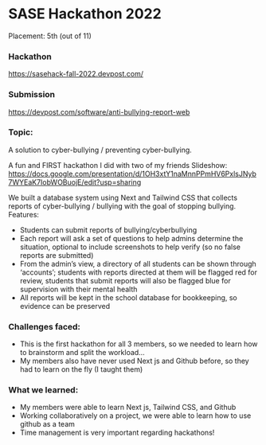 # SASE Hackathon 2022
Placement: 5th (out of 11)

### Hackathon
https://sasehack-fall-2022.devpost.com/

### Submission
https://devpost.com/software/anti-bullying-report-web

### Topic:
A solution to cyber-bullying / preventing cyber-bullying.

A fun and FIRST hackathon I did with two of my friends
Slideshow: https://docs.google.com/presentation/d/1OH3xtY1naMnnPPmHV6PxlsJNyb7WYEaK7IobWOBuojE/edit?usp=sharing

We built a database system using Next and Tailwind CSS that collects reports of cyber-bullying / bullying with the goal of stopping bullying.
Features:
- Students can submit reports of bullying/cyberbullying
- Each report will ask a set of questions to help admins determine the situation, optional to include screenshots to help verify (so no false reports are submitted)
- From the admin’s view, a directory of all students can be shown through ‘accounts’; students with reports directed at them will be flagged red for review, students that submit reports will also be flagged blue for supervision with their mental health
- All reports will be kept in the school database for bookkeeping, so evidence can be preserved

### Challenges faced:
- This is the first hackathon for all 3 members, so we needed to learn how to brainstorm and split the workload…
- My members also have never used Next js and Github before, so they had to learn on the fly (I taught them)

### What we learned:
- My members were able to learn Next js, Tailwind CSS, and Github
- Working collaboratively on a project, we were able to learn how to use github as a team
- Time management is very important regarding hackathons!

